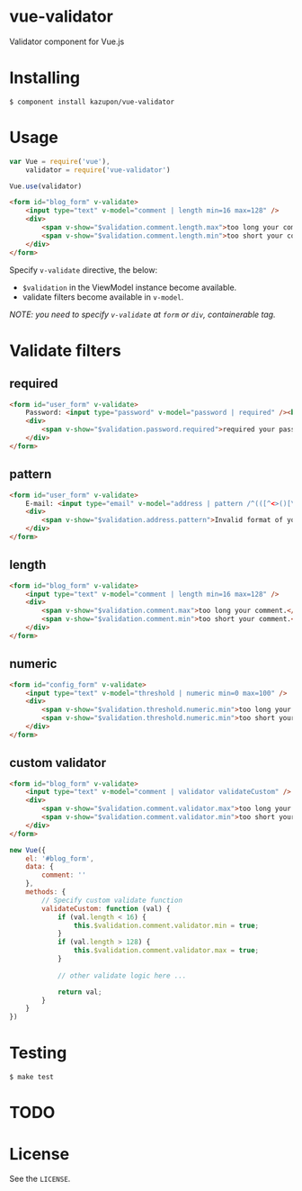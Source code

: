 # vue-validator


Validator component for Vue.js


# Installing

```shell
$ component install kazupon/vue-validator
```


# Usage

```js
var Vue = require('vue'),
    validator = require('vue-validator')

Vue.use(validator)
```

```html
<form id="blog_form" v-validate>
    <input type="text" v-model="comment | length min=16 max=128" />
    <div>
        <span v-show="$validation.comment.length.max">too long your comment.</span>
        <span v-show="$validation.comment.length.min">too short your comment.</span>
    </div>
</form>
```

Specify `v-validate` directive, the below:

- `$validation` in the ViewModel instance become available.
- validate filters become available in `v-model`.

*NOTE:
you need to specify `v-validate` at `form` or `div`, containerable tag.*


# Validate filters

## required

```html
<form id="user_form" v-validate>
    Password: <input type="password" v-model="password | required" /><br />
    <div>
        <span v-show="$validation.password.required">required your password.</span>
    </div>
</form>
```

## pattern

```html
<form id="user_form" v-validate>
    E-mail: <input type="email" v-model="address | pattern /^(([^<>()[\]\\.,;:\s@\"]+(\.[^<>()[\]\\.,;:\s@\"]+)*)|(\".+\"))@((\[[0-9]{1,3}\.[0-9]{1,3}\.[0-9]{1,3}\.[0-9]{1,3}\])|(([a-zA-Z\-0-9]+\.)+[a-zA-Z]{2,}))$/" /><br />
    <div>
        <span v-show="$validation.address.pattern">Invalid format of your email address.</span>
    </div>
</form>
```

## length

```html
<form id="blog_form" v-validate>
    <input type="text" v-model="comment | length min=16 max=128" />
    <div>
        <span v-show="$validation.comment.max">too long your comment.</span>
        <span v-show="$validation.comment.min">too short your comment.</span>
    </div>
</form>
```

## numeric

```html
<form id="config_form" v-validate>
    <input type="text" v-model="threshold | numeric min=0 max=100" />
    <div>
        <span v-show="$validation.threshold.numeric.min">too long your comment.</span>
        <span v-show="$validation.threshold.numeric.min">too short your comment.</span>
    </div>
</form>
```

## custom validator

```html
<form id="blog_form" v-validate>
    <input type="text" v-model="comment | validator validateCustom" />
    <div>
        <span v-show="$validation.comment.validator.max">too long your comment.</span>
        <span v-show="$validation.comment.validator.min">too short your comment.</span>
    </div>
</form>
```

```js
new Vue({
    el: '#blog_form',
    data: {
        comment: ''
    },
    methods: {
        // Specify custom validate function
        validateCustom: function (val) {
            if (val.length < 16) {
                this.$validation.comment.validator.min = true;
            }
            if (val.length > 128) {
                this.$validation.comment.validator.max = true;
            }
            
            // other validate logic here ...

            return val;
        }
    }
})
```


# Testing

```shell
$ make test
```


# TODO


# License

See the `LICENSE`.
